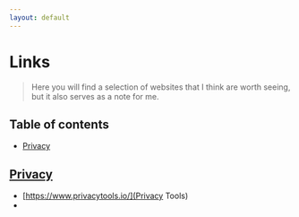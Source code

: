```yaml
---
layout: default
---
```


# Links
> Here you will find a selection of websites that I think are worth seeing, but it also serves as a note for me.

## Table of contents
- [Privacy](#Privacy)

## [Privacy](#Privacy)
- [https://www.privacytools.io/](Privacy Tools)
- 
